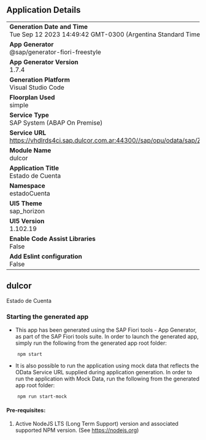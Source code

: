 ## Application Details
|               |
| ------------- |
|**Generation Date and Time**<br>Tue Sep 12 2023 14:49:42 GMT-0300 (Argentina Standard Time)|
|**App Generator**<br>@sap/generator-fiori-freestyle|
|**App Generator Version**<br>1.7.4|
|**Generation Platform**<br>Visual Studio Code|
|**Floorplan Used**<br>simple|
|**Service Type**<br>SAP System (ABAP On Premise)|
|**Service URL**<br>https://vhdlrds4ci.sap.dulcor.com.ar:44300//sap/opu/odata/sap/Z_SB_USUARIOSPORTAL
|**Module Name**<br>dulcor|
|**Application Title**<br>Estado de Cuenta|
|**Namespace**<br>estadoCuenta|
|**UI5 Theme**<br>sap_horizon|
|**UI5 Version**<br>1.102.19|
|**Enable Code Assist Libraries**<br>False|
|**Add Eslint configuration**<br>False|

## dulcor

Estado de Cuenta

### Starting the generated app

-   This app has been generated using the SAP Fiori tools - App Generator, as part of the SAP Fiori tools suite.  In order to launch the generated app, simply run the following from the generated app root folder:

```
    npm start
```

- It is also possible to run the application using mock data that reflects the OData Service URL supplied during application generation.  In order to run the application with Mock Data, run the following from the generated app root folder:

```
    npm run start-mock
```

#### Pre-requisites:

1. Active NodeJS LTS (Long Term Support) version and associated supported NPM version.  (See https://nodejs.org)


